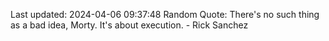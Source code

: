 Last updated: 2024-04-06 09:37:48
Random Quote: There's no such thing as a bad idea, Morty. It's about execution. - Rick Sanchez